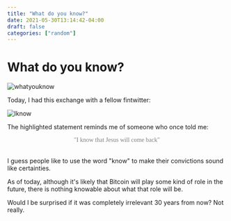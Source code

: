 ```yaml
---
title: "What do you know?"
date: 2021-05-30T13:14:42-04:00
draft: false
categories: ["random"]
---
```


# What do you know?

![whatyouknow](/images/whatyouknow.gif)

Today, I had this exchange with a fellow fintwitter:

![Iknow](/images/iknow.png)

The highlighted statement reminds me of someone who once told me: <div style="text-align:center; font-family:'Tahoma'; color:gray"> "I know that Jesus will come back"</div></br>

I guess people like to use the word "know" to make their convictions sound like certainties. 

As of today, although it's likely that Bitcoin will play some kind of role in the future, there is nothing knowable about what that role will be.

Would I be surprised if it was completely irrelevant 30 years from now? Not really.
